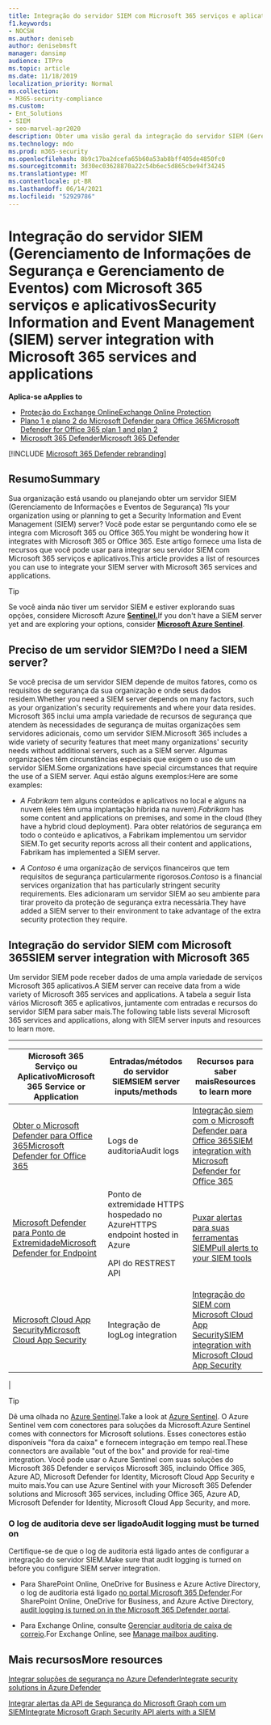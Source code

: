 ```yaml
---
title: Integração do servidor SIEM com Microsoft 365 serviços e aplicativos
f1.keywords:
- NOCSH
ms.author: deniseb
author: denisebmsft
manager: dansimp
audience: ITPro
ms.topic: article
ms.date: 11/18/2019
localization_priority: Normal
ms.collection:
- M365-security-compliance
ms.custom:
- Ent_Solutions
- SIEM
- seo-marvel-apr2020
description: Obter uma visão geral da integração do servidor SIEM (Gerenciamento de Informações e Eventos de Segurança) com seus Microsoft 365 de nuvem e aplicativos
ms.technology: mdo
ms.prod: m365-security
ms.openlocfilehash: 8b9c17ba2dcefa65b60a53ab8bff405de4850fc0
ms.sourcegitcommit: 3d30ec03628870a22c54b6ec5d865cbe94f34245
ms.translationtype: MT
ms.contentlocale: pt-BR
ms.lasthandoff: 06/14/2021
ms.locfileid: "52929786"
---
```

# <a name="security-information-and-event-management-siem-server-integration-with-microsoft-365-services-and-applications"></a><span data-ttu-id="645ad-103">Integração do servidor SIEM (Gerenciamento de Informações de Segurança e Gerenciamento de Eventos) com Microsoft 365 serviços e aplicativos</span><span class="sxs-lookup"><span data-stu-id="645ad-103">Security Information and Event Management (SIEM) server integration with Microsoft 365 services and applications</span></span>

<span data-ttu-id="645ad-104">**Aplica-se a**</span><span class="sxs-lookup"><span data-stu-id="645ad-104">**Applies to**</span></span>
- [<span data-ttu-id="645ad-105">Proteção do Exchange Online</span><span class="sxs-lookup"><span data-stu-id="645ad-105">Exchange Online Protection</span></span>](exchange-online-protection-overview.md)
- [<span data-ttu-id="645ad-106">Plano 1 e plano 2 do Microsoft Defender para Office 365</span><span class="sxs-lookup"><span data-stu-id="645ad-106">Microsoft Defender for Office 365 plan 1 and plan 2</span></span>](defender-for-office-365.md)
- [<span data-ttu-id="645ad-107">Microsoft 365 Defender</span><span class="sxs-lookup"><span data-stu-id="645ad-107">Microsoft 365 Defender</span></span>](../defender/microsoft-365-defender.md)

[!INCLUDE [Microsoft 365 Defender rebranding](../includes/microsoft-defender-for-office.md)]

## <a name="summary"></a><span data-ttu-id="645ad-108">Resumo</span><span class="sxs-lookup"><span data-stu-id="645ad-108">Summary</span></span>

<span data-ttu-id="645ad-109">Sua organização está usando ou planejando obter um servidor SIEM (Gerenciamento de Informações e Eventos de Segurança) ?</span><span class="sxs-lookup"><span data-stu-id="645ad-109">Is your organization using or planning to get a Security Information and Event Management (SIEM) server?</span></span> <span data-ttu-id="645ad-110">Você pode estar se perguntando como ele se integra com Microsoft 365 ou Office 365.</span><span class="sxs-lookup"><span data-stu-id="645ad-110">You might be wondering how it integrates with Microsoft 365 or Office 365.</span></span> <span data-ttu-id="645ad-111">Este artigo fornece uma lista de recursos que você pode usar para integrar seu servidor SIEM com Microsoft 365 serviços e aplicativos.</span><span class="sxs-lookup"><span data-stu-id="645ad-111">This article provides a list of resources you can use to integrate your SIEM server with Microsoft 365 services and applications.</span></span>

> [!TIP]
> <span data-ttu-id="645ad-112">Se você ainda não tiver um servidor SIEM e estiver explorando suas opções, considere Microsoft Azure **[Sentinel.](/azure/sentinel/overview)**</span><span class="sxs-lookup"><span data-stu-id="645ad-112">If you don't have a SIEM server yet and are exploring your options, consider **[Microsoft Azure Sentinel](/azure/sentinel/overview)**.</span></span>

## <a name="do-i-need-a-siem-server"></a><span data-ttu-id="645ad-113">Preciso de um servidor SIEM?</span><span class="sxs-lookup"><span data-stu-id="645ad-113">Do I need a SIEM server?</span></span>

<span data-ttu-id="645ad-114">Se você precisa de um servidor SIEM depende de muitos fatores, como os requisitos de segurança da sua organização e onde seus dados residem.</span><span class="sxs-lookup"><span data-stu-id="645ad-114">Whether you need a SIEM server depends on many factors, such as your organization's security requirements and where your data resides.</span></span> <span data-ttu-id="645ad-115">Microsoft 365 inclui uma ampla variedade de recursos de segurança que atendem às necessidades de segurança de muitas organizações sem servidores adicionais, como um servidor SIEM.</span><span class="sxs-lookup"><span data-stu-id="645ad-115">Microsoft 365 includes a wide variety of security features that meet many organizations' security needs without additional servers, such as a SIEM server.</span></span> <span data-ttu-id="645ad-116">Algumas organizações têm circunstâncias especiais que exigem o uso de um servidor SIEM.</span><span class="sxs-lookup"><span data-stu-id="645ad-116">Some organizations have special circumstances that require the use of a SIEM server.</span></span> <span data-ttu-id="645ad-117">Aqui estão alguns exemplos:</span><span class="sxs-lookup"><span data-stu-id="645ad-117">Here are some examples:</span></span>

- <span data-ttu-id="645ad-118">*A Fabrikam* tem alguns conteúdos e aplicativos no local e alguns na nuvem (eles têm uma implantação híbrida na nuvem).</span><span class="sxs-lookup"><span data-stu-id="645ad-118">*Fabrikam* has some content and applications on premises, and some in the cloud (they have a hybrid cloud deployment).</span></span> <span data-ttu-id="645ad-119">Para obter relatórios de segurança em todo o conteúdo e aplicativos, a Fabrikam implementou um servidor SIEM.</span><span class="sxs-lookup"><span data-stu-id="645ad-119">To get security reports across all their content and applications, Fabrikam has implemented a SIEM server.</span></span>

- <span data-ttu-id="645ad-120">*A Contoso* é uma organização de serviços financeiros que tem requisitos de segurança particularmente rigorosos.</span><span class="sxs-lookup"><span data-stu-id="645ad-120">*Contoso* is a financial services organization that has particularly stringent security requirements.</span></span> <span data-ttu-id="645ad-121">Eles adicionaram um servidor SIEM ao seu ambiente para tirar proveito da proteção de segurança extra necessária.</span><span class="sxs-lookup"><span data-stu-id="645ad-121">They have added a SIEM server to their environment to take advantage of the extra security protection they require.</span></span>

## <a name="siem-server-integration-with-microsoft-365"></a><span data-ttu-id="645ad-122">Integração do servidor SIEM com Microsoft 365</span><span class="sxs-lookup"><span data-stu-id="645ad-122">SIEM server integration with Microsoft 365</span></span>

<span data-ttu-id="645ad-123">Um servidor SIEM pode receber dados de uma ampla variedade de serviços Microsoft 365 aplicativos.</span><span class="sxs-lookup"><span data-stu-id="645ad-123">A SIEM server can receive data from a wide variety of Microsoft 365 services and applications.</span></span> <span data-ttu-id="645ad-124">A tabela a seguir lista vários Microsoft 365 e aplicativos, juntamente com entradas e recursos do servidor SIEM para saber mais.</span><span class="sxs-lookup"><span data-stu-id="645ad-124">The following table lists several Microsoft 365 services and applications, along with SIEM server inputs and resources to learn more.</span></span>

****

|<span data-ttu-id="645ad-125">Microsoft 365 Serviço ou Aplicativo</span><span class="sxs-lookup"><span data-stu-id="645ad-125">Microsoft 365 Service or Application</span></span>|<span data-ttu-id="645ad-126">Entradas/métodos do servidor SIEM</span><span class="sxs-lookup"><span data-stu-id="645ad-126">SIEM server inputs/methods</span></span>|<span data-ttu-id="645ad-127">Recursos para saber mais</span><span class="sxs-lookup"><span data-stu-id="645ad-127">Resources to learn more</span></span>|
|---|---|---|
|[<span data-ttu-id="645ad-128">Obter o Microsoft Defender para Office 365</span><span class="sxs-lookup"><span data-stu-id="645ad-128">Microsoft Defender for Office 365</span></span>](defender-for-office-365.md)|<span data-ttu-id="645ad-129">Logs de auditoria</span><span class="sxs-lookup"><span data-stu-id="645ad-129">Audit logs</span></span>|[<span data-ttu-id="645ad-130">Integração siem com o Microsoft Defender para Office 365</span><span class="sxs-lookup"><span data-stu-id="645ad-130">SIEM integration with Microsoft Defender for Office 365</span></span>](siem-integration-with-office-365-ti.md)|
|[<span data-ttu-id="645ad-131">Microsoft Defender para Ponto de Extremidade</span><span class="sxs-lookup"><span data-stu-id="645ad-131">Microsoft Defender for Endpoint</span></span>](/windows/security/threat-protection/)|<span data-ttu-id="645ad-132">Ponto de extremidade HTTPS hospedado no Azure</span><span class="sxs-lookup"><span data-stu-id="645ad-132">HTTPS endpoint hosted in Azure</span></span> <p> <span data-ttu-id="645ad-133">API do REST</span><span class="sxs-lookup"><span data-stu-id="645ad-133">REST API</span></span>|[<span data-ttu-id="645ad-134">Puxar alertas para suas ferramentas SIEM</span><span class="sxs-lookup"><span data-stu-id="645ad-134">Pull alerts to your SIEM tools</span></span>](../defender-endpoint/configure-siem.md)|
|[<span data-ttu-id="645ad-135">Microsoft Cloud App Security</span><span class="sxs-lookup"><span data-stu-id="645ad-135">Microsoft Cloud App Security</span></span>](/cloud-app-security/what-is-cloud-app-security)|<span data-ttu-id="645ad-136">Integração de log</span><span class="sxs-lookup"><span data-stu-id="645ad-136">Log integration</span></span>|[<span data-ttu-id="645ad-137">Integração do SIEM com Microsoft Cloud App Security</span><span class="sxs-lookup"><span data-stu-id="645ad-137">SIEM integration with Microsoft Cloud App Security</span></span>](/cloud-app-security/siem)|
|

> [!TIP]
> <span data-ttu-id="645ad-138">Dê uma olhada no [Azure Sentinel](/azure/sentinel/overview).</span><span class="sxs-lookup"><span data-stu-id="645ad-138">Take a look at [Azure Sentinel](/azure/sentinel/overview).</span></span> <span data-ttu-id="645ad-139">O Azure Sentinel vem com conectores para soluções da Microsoft.</span><span class="sxs-lookup"><span data-stu-id="645ad-139">Azure Sentinel comes with connectors for Microsoft solutions.</span></span> <span data-ttu-id="645ad-140">Esses conectores estão disponíveis "fora da caixa" e fornecem integração em tempo real.</span><span class="sxs-lookup"><span data-stu-id="645ad-140">These connectors are available "out of the box" and provide for real-time integration.</span></span> <span data-ttu-id="645ad-141">Você pode usar o Azure Sentinel com suas soluções do Microsoft 365 Defender e serviços Microsoft 365, incluindo Office 365, Azure AD, Microsoft Defender for Identity, Microsoft Cloud App Security e muito mais.</span><span class="sxs-lookup"><span data-stu-id="645ad-141">You can use Azure Sentinel with your Microsoft 365 Defender solutions and Microsoft 365 services, including Office 365, Azure AD, Microsoft Defender for Identity, Microsoft Cloud App Security, and more.</span></span>

### <a name="audit-logging-must-be-turned-on"></a><span data-ttu-id="645ad-142">O log de auditoria deve ser ligado</span><span class="sxs-lookup"><span data-stu-id="645ad-142">Audit logging must be turned on</span></span>

<span data-ttu-id="645ad-143">Certifique-se de que o log de auditoria está ligado antes de configurar a integração do servidor SIEM.</span><span class="sxs-lookup"><span data-stu-id="645ad-143">Make sure that audit logging is turned on before you configure SIEM server integration.</span></span>

- <span data-ttu-id="645ad-144">Para SharePoint Online, OneDrive for Business e Azure Active Directory, o log de auditoria está ligado [no portal Microsoft 365 Defender](../../compliance/turn-audit-log-search-on-or-off.md).</span><span class="sxs-lookup"><span data-stu-id="645ad-144">For SharePoint Online, OneDrive for Business, and Azure Active Directory, [audit logging is turned on in the Microsoft 365 Defender portal](../../compliance/turn-audit-log-search-on-or-off.md).</span></span>

- <span data-ttu-id="645ad-145">Para Exchange Online, consulte [Gerenciar auditoria de caixa de correio](../../compliance/enable-mailbox-auditing.md).</span><span class="sxs-lookup"><span data-stu-id="645ad-145">For Exchange Online, see [Manage mailbox auditing](../../compliance/enable-mailbox-auditing.md).</span></span>

## <a name="more-resources"></a><span data-ttu-id="645ad-146">Mais recursos</span><span class="sxs-lookup"><span data-stu-id="645ad-146">More resources</span></span>

[<span data-ttu-id="645ad-147">Integrar soluções de segurança no Azure Defender</span><span class="sxs-lookup"><span data-stu-id="645ad-147">Integrate security solutions in Azure Defender</span></span>](/azure/security-center/security-center-partner-integration#exporting-data-to-a-siem)

[<span data-ttu-id="645ad-148">Integrar alertas da API de Segurança do Microsoft Graph com um SIEM</span><span class="sxs-lookup"><span data-stu-id="645ad-148">Integrate Microsoft Graph Security API alerts with a SIEM</span></span>](/graph/security-integration)